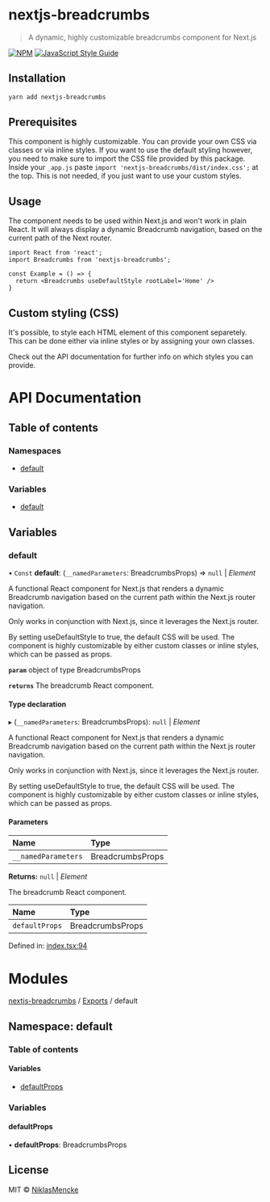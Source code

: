 # nextjs-breadcrumbs

> A dynamic, highly customizable breadcrumbs component for Next.js

[![NPM](https://img.shields.io/npm/v/nextjs-breadcrumbs.svg)](https://www.npmjs.com/package/nextjs-breadcrumbs) [![JavaScript Style Guide](https://img.shields.io/badge/code_style-standard-brightgreen.svg)](https://standardjs.com)

## Installation

```bash
yarn add nextjs-breadcrumbs
```

## Prerequisites

This component is highly customizable. You can provide your own CSS via classes or via inline styles.
If you want to use the default styling however, you need to make sure to import the CSS file provided by this package.
Inside your `_app.js` paste `import 'nextjs-breadcrumbs/dist/index.css';` at the top. This is not needed, if you just want to use your custom styles.

## Usage

The component needs to be used within Next.js and won't work in plain React.
It will always display a dynamic Breadcrumb navigation, based on the current path of the Next router.

```tsx
import React from 'react';
import Breadcrumbs from 'nextjs-breadcrumbs';

const Example = () => {
  return <Breadcrumbs useDefaultStyle rootLabel='Home' />
}
```

## Custom styling (CSS)

It's possible, to style each HTML element of this component separetely. This can be done either via inline styles or by assigning your own classes.

Check out the API documentation for further info on which styles you can provide.

# API Documentation

## Table of contents

### Namespaces

- [default](#modulesdefaultmd)

### Variables

- [default](#default)

## Variables

### default

• `Const` **default**: (`__namedParameters`: BreadcrumbsProps) => ``null`` \| *Element*

A functional React component for Next.js that renders a dynamic Breadcrumb navigation
based on the current path within the Next.js router navigation.

Only works in conjunction with Next.js, since it leverages the Next.js router.

By setting useDefaultStyle to true, the default CSS will be used.
The component is highly customizable by either custom classes or
inline styles, which can be passed as props.

**`param`** object of type BreadcrumbsProps

**`returns`** The breadcrumb React component.

#### Type declaration

▸ (`__namedParameters`: BreadcrumbsProps): ``null`` \| *Element*

A functional React component for Next.js that renders a dynamic Breadcrumb navigation
based on the current path within the Next.js router navigation.

Only works in conjunction with Next.js, since it leverages the Next.js router.

By setting useDefaultStyle to true, the default CSS will be used.
The component is highly customizable by either custom classes or
inline styles, which can be passed as props.

#### Parameters

| Name | Type |
| :------ | :------ |
| `__namedParameters` | BreadcrumbsProps |

**Returns:** ``null`` \| *Element*

The breadcrumb React component.

| Name | Type |
| :------ | :------ |
| `defaultProps` | BreadcrumbsProps |

Defined in: [index.tsx:94](https://github.com/NiklasMencke/nextjs-breadcrumbs/blob/7895ee0/src/index.tsx#L94)

# Modules


<a name="modulesdefaultmd"></a>

[nextjs-breadcrumbs](#readmemd) / [Exports](#modulesmd) / default

## Namespace: default

### Table of contents

#### Variables

- [defaultProps](#defaultprops)

### Variables

#### defaultProps

• **defaultProps**: BreadcrumbsProps


## License

MIT © [NiklasMencke](https://github.com/NiklasMencke)
